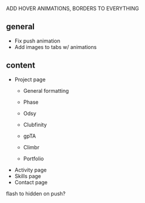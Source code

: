 ADD HOVER ANIMATIONS, BORDERS TO EVERYTHING

## general
- Fix push animation
- Add images to tabs w/ animations

## content
- Project page
  - General formatting

  - Phase
  - Odsy
  - Clubfinity
  - gpTA
  - Climbr
  - Portfolio
- Activity page
- Skills page
- Contact page

flash to hidden on push?